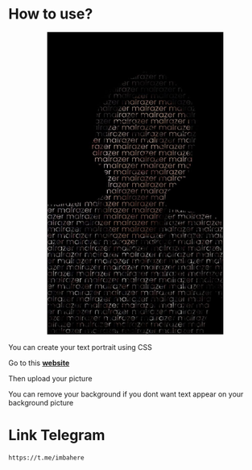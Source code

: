 # How to use?
<p align="center">
<img src="image.jpg" width="350" height="600" />
</p>

You can create your text portrait using CSS

Go to this [**website**](https://imbahere.github.io/text-portrait-css/)

Then upload your picture

You can remove your background if you dont want text appear on your background picture

# Link Telegram
```
https://t.me/imbahere
```
